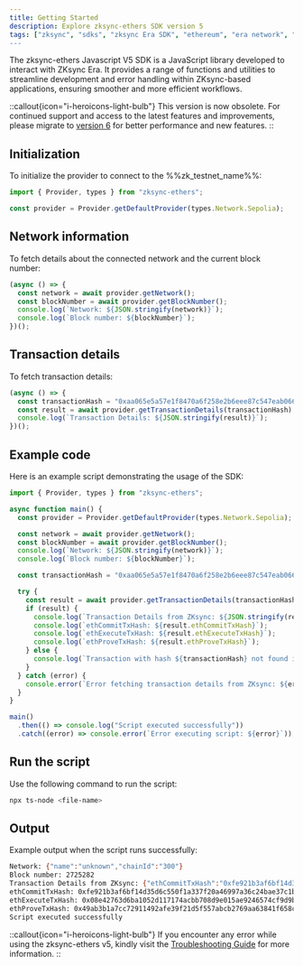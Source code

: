 ```yaml
---
title: Getting Started
description: Explore zksync-ethers SDK version 5
tags: ["zksync", "sdks", "zksync Era SDK", "ethereum", "era network", "javascript", v5"]
---
```


The zksync-ethers Javascript V5 SDK is a JavaScript library developed to interact with ZKsync Era. It provides
a range of functions and utilities to streamline development and error handling within ZKsync-based applications,
ensuring smoother and more efficient workflows.

::callout{icon="i-heroicons-light-bulb"}
This version is now obsolete. For continued support and access to the latest features and improvements, please migrate to
[version 6](/sdk/js/ethers/v6/getting-started) for better performance and new features.
::

## Initialization

To initialize the provider to connect to the %%zk_testnet_name%%:

```typescript
import { Provider, types } from "zksync-ethers";

const provider = Provider.getDefaultProvider(types.Network.Sepolia);
```

## Network information

To fetch details about the connected network and the current block number:

```typescript
(async () => {
  const network = await provider.getNetwork();
  const blockNumber = await provider.getBlockNumber();
  console.log(`Network: ${JSON.stringify(network)}`);
  console.log(`Block number: ${blockNumber}`);
})();
```

## Transaction details

To fetch transaction details:

```typescript
(async () => {
  const transactionHash = "0xaa065e5a57e1f8470a6f258e2b6eee87c547eab066b8620ce7f3fd51405665e1";
  const result = await provider.getTransactionDetails(transactionHash);
  console.log(`Transaction Details: ${JSON.stringify(result)}`);
})();
```

## Example code

Here is an example script demonstrating the usage of the SDK:

```typescript
import { Provider, types } from "zksync-ethers";

async function main() {
  const provider = Provider.getDefaultProvider(types.Network.Sepolia);

  const network = await provider.getNetwork();
  const blockNumber = await provider.getBlockNumber();
  console.log(`Network: ${JSON.stringify(network)}`);
  console.log(`Block number: ${blockNumber}`);

  const transactionHash = "0xaa065e5a57e1f8470a6f258e2b6eee87c547eab066b8620ce7f3fd51405665e1";

  try {
    const result = await provider.getTransactionDetails(transactionHash);
    if (result) {
      console.log(`Transaction Details from ZKsync: ${JSON.stringify(result)}`);
      console.log(`ethCommitTxHash: ${result.ethCommitTxHash}`);
      console.log(`ethExecuteTxHash: ${result.ethExecuteTxHash}`);
      console.log(`ethProveTxHash: ${result.ethProveTxHash}`);
    } else {
      console.log(`Transaction with hash ${transactionHash} not found in ZKsync.`);
    }
  } catch (error) {
    console.error(`Error fetching transaction details from ZKsync: ${error}`);
  }
}

main()
  .then(() => console.log("Script executed successfully"))
  .catch((error) => console.error(`Error executing script: ${error}`));
```

## Run the script

Use the following command to run the script:

```bash
npx ts-node <file-name>
```

## Output

Example output when the script runs successfully:

```sh
Network: {"name":"unknown","chainId":"300"}
Block number: 2725282
Transaction Details from ZKsync: {"ethCommitTxHash":"0xfe921b3af6bf14d35d6c550f1a337f20a46997a36c24bae37c1b2d129ee3b4d6","ethExecuteTxHash":"0x08e42763d6ba1052d117174acbb708d9e015ae9246574cf9d9b06c001b31e750","ethProveTxHash":"0x49ab3b1a7cc72911492afe39f21d5f557abcb2769aa63841f658c719a7ec5ba2","fee":"0x1252b3c112d2e","gasPerPubdata":"0xc350","initiatorAddress":"0xb71ce978bf48e3e4669a7a0acb89850023fc3279","isL1Originated":false,"receivedAt":"2024-06-03T09:16:41.519Z","status":"verified"}
ethCommitTxHash: 0xfe921b3af6bf14d35d6c550f1a337f20a46997a36c24bae37c1b2d129ee3b4d6
ethExecuteTxHash: 0x08e42763d6ba1052d117174acbb708d9e015ae9246574cf9d9b06c001b31e750
ethProveTxHash: 0x49ab3b1a7cc72911492afe39f21d5f557abcb2769aa63841f658c719a7ec5ba2
Script executed successfully
```

::callout{icon="i-heroicons-light-bulb"}
If you encounter any error while using the zksync-ethers v5, kindly visit the
[Troubleshooting Guide](/sdk/troubleshooting#javascript-sdk) for more information.
::
